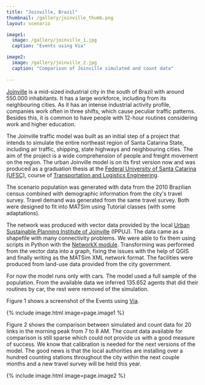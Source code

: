 ```yaml
---
title: "Joinville, Brazil"
thumbnail: /gallery/joinville_thumb.png
layout: scenario

image1:
  image: /gallery/joinville_1.jpg
  caption: "Events using Via"

image2:
  image: /gallery/joinville_2.jpg
  caption: "Comparison of Joinville simulated and count data"
    
---
```

[Joinville](https://www.joinville.sc.gov.br/) is a mid-sized industrial city in the south of Brazil with around 550.000 inhabitants. It has a large workforce, including from its neighbouring cities. As it has an intense industrial activity profile, companies work often in three shifts, which cause peculiar traffic patterns. Besides this, it is common to have people with 12-hour routines considering work and higher education.

The Joinville traffic model was built as an initial step of a project that intends to simulate the entire northeast region of Santa Catarina State, including air traffic, shipping, state highways and neighbouring cities. The aim of the project is a wide comprehension of people and freight movement on the region. The urban Joinville model is on its first version now and was produced as a graduation thesis at the [Federal University of Santa Catarina (UFSC)](http://ufsc.br/), course of [Transportation and Logistics Engineering](http://transporteslogistica.joinville.ufsc.br/).

The scenario population was generated with data from the 2010 Brazilian census combined with demographic information from the city's travel survey. Travel demand was generated from the same travel survey. Both were designed to fit into MATSim using Tutorial classes (with some adaptations).

The network was produced with vector data provided by the local [Urban Sustainable Planning Institute of Joinville](https://ippuj.joinville.sc.gov.br/) (IPPUJ). The data came as a shapefile with many connectivity problems. We were able to fix them using scripts in Python with the [NetworkX module](http://conference.scipy.org/proceedings/scipy2008/paper_2/). Transforming was performed from the vector data into a graph, fixing the issues with the help of QGIS and finally writing as the MATSim XML network format. The facilities were produced from land-use data provided from the city government.

For now the model runs only with cars. The model used a full sample of the population. From the available data we inferred 135.652 agents that did their routines by car, the rest were removed of the simulation.

Figure 1 shows a screenshot of the Events using [Via](http://via.senozon.com/).

{% include image.html image=page.image1 %}

Figure 2 shows the comparison between simulated and count data for 20 links in the morning peak from 7 to 8 AM. The count data available for comparison is still sparse which could not provide us with a good measure of success. We know that calibration is needed for the next versions of the model. The good news is that the local authorities are installing over a hundred counting stations throughout the city within the next couple months and a new travel survey will be held this year.

{% include image.html image=page.image2 %}

